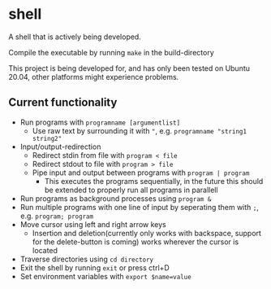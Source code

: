 # shell
A shell that is actively being developed.

Compile the executable by running `make` in the build-directory

This project is being developed for, and has only been tested on Ubuntu 20.04, other platforms might experience problems.

## Current functionality
- Run programs with `programname [argumentlist]`
  - Use raw text by surrounding it with `"`, e.g. `programname "string1 string2"`
- Input/output-redirection
  - Redirect stdin from file with `program < file`
  - Redirect stdout to file with `program > file`
  - Pipe input and output between programs with `program | program`
    - This executes the programs sequentially, in the future this should be extended to properly run all programs in parallell 
- Run programs as background processes using `program &`
- Run multiple programs with one line of input by seperating them with `;`, e.g. `program; program`
- Move cursor using left and right arrow keys
  - Insertion and deletion(currently only works with backspace, support for the delete-button is coming) works wherever the cursor is located
- Traverse directories using `cd directory`
- Exit the shell by running `exit` or press ctrl+D
- Set environment variables with `export $name=value`
